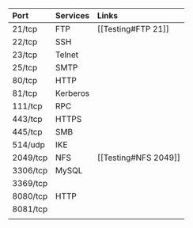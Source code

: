 | Port     | Services | Links                |
|:-------- |:-------- |:-------------------- |
| 21/tcp   | FTP      | [[Testing#FTP 21]]   |
| 22/tcp   | SSH      |                      |
| 23/tcp   | Telnet   |                      |
| 25/tcp   | SMTP     |                      |
| 80/tcp   | HTTP     |                      |
| 81/tcp   | Kerberos |                      |
| 111/tcp  | RPC      |                      |
| 443/tcp  | HTTPS    |                      |
| 445/tcp  | SMB      |                      |
| 514/udp  | IKE      |                      |
| 2049/tcp | NFS      | [[Testing#NFS 2049]] |
| 3306/tcp | MySQL    |                      |
| 3369/tcp |          |                      |
| 8080/tcp | HTTP     |                      |
| 8081/tcp |          |                      |
|          |          |                      |
